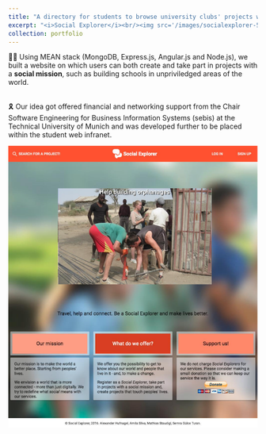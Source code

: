 ```yaml
---
title: "A directory for students to browse university clubs' projects with social mission 🌍"
excerpt: "<i>Social Explorer</i><br/><img src='/images/socialexplorer-5.png'>"
collection: portfolio
---
```


👩‍💻 Using MEAN stack (MongoDB, Express.js, Angular.js and Node.js), we built a website on which users can both create and take part in projects with a <b>social mission</b>, such as building schools in unpriviledged areas of the world. 

<br/> 🎗 Our idea got offered financial and networking support from the Chair Software Engineering for Business Information Systems (sebis) at the Technical University of Munich and was developed further to be placed within the student web infranet.

<img src='/images/socialexplorer-2.png'>
